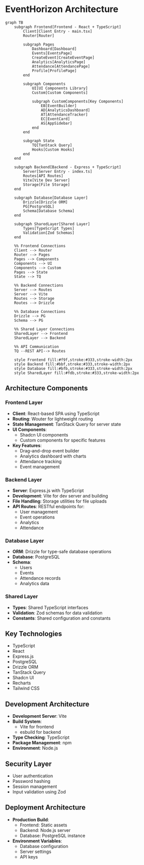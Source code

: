 # EventHorizon Architecture

```mermaid
graph TB
    subgraph Frontend[Frontend - React + TypeScript]
        Client[Client Entry - main.tsx]
        Router[Router]
        
        subgraph Pages
            Dashboard[Dashboard]
            Events[EventsPage]
            CreateEvent[CreateEventPage]
            Analytics[AnalyticsPage]
            Attendance[AttendancePage]
            Profile[ProfilePage]
        end
        
        subgraph Components
            UI[UI Components Library]
            Custom[Custom Components]
            
            subgraph CustomComponents[Key Components]
                EB[EventBuilder]
                AD[AnalyticsDashboard]
                AT[AttendanceTracker]
                EC[EventCard]
                AS[AppSidebar]
            end
        end
        
        subgraph State
            TQ[TanStack Query]
            Hooks[Custom Hooks]
        end
    end

    subgraph Backend[Backend - Express + TypeScript]
        Server[Server Entry - index.ts]
        Routes[API Routes]
        Vite[Vite Dev Server]
        Storage[File Storage]
    end

    subgraph Database[Database Layer]
        Drizzle[Drizzle ORM]
        PG[PostgreSQL]
        Schema[Database Schema]
    end

    subgraph SharedLayer[Shared Layer]
        Types[TypeScript Types]
        Validation[Zod Schemas]
    end

    %% Frontend Connections
    Client --> Router
    Router --> Pages
    Pages --> Components
    Components --> UI
    Components --> Custom
    Pages --> State
    State --> TQ

    %% Backend Connections
    Server --> Routes
    Server --> Vite
    Routes --> Storage
    Routes --> Drizzle

    %% Database Connections
    Drizzle --> PG
    Schema --> PG

    %% Shared Layer Connections
    SharedLayer --> Frontend
    SharedLayer --> Backend
    
    %% API Communication
    TQ --REST API--> Routes

    style Frontend fill:#f9f,stroke:#333,stroke-width:2px
    style Backend fill:#bbf,stroke:#333,stroke-width:2px
    style Database fill:#bfb,stroke:#333,stroke-width:2px
    style SharedLayer fill:#fdb,stroke:#333,stroke-width:2px

```

## Architecture Components

### Frontend Layer
- **Client**: React-based SPA using TypeScript
- **Routing**: Wouter for lightweight routing
- **State Management**: TanStack Query for server state
- **UI Components**: 
  - Shadcn UI components
  - Custom components for specific features
- **Key Features**:
  - Drag-and-drop event builder
  - Analytics dashboard with charts
  - Attendance tracking
  - Event management

### Backend Layer
- **Server**: Express.js with TypeScript
- **Development**: Vite for dev server and building
- **File Handling**: Storage utilities for file uploads
- **API Routes**: RESTful endpoints for:
  - User management
  - Event operations
  - Analytics
  - Attendance

### Database Layer
- **ORM**: Drizzle for type-safe database operations
- **Database**: PostgreSQL
- **Schema**: 
  - Users
  - Events
  - Attendance records
  - Analytics data

### Shared Layer
- **Types**: Shared TypeScript interfaces
- **Validation**: Zod schemas for data validation
- **Constants**: Shared configuration and constants

## Key Technologies
- TypeScript
- React
- Express.js
- PostgreSQL
- Drizzle ORM
- TanStack Query
- Shadcn UI
- Recharts
- Tailwind CSS

## Development Architecture
- **Development Server**: Vite
- **Build System**: 
  - Vite for frontend
  - esbuild for backend
- **Type Checking**: TypeScript
- **Package Management**: npm
- **Environment**: Node.js

## Security Layer
- User authentication
- Password hashing
- Session management
- Input validation using Zod

## Deployment Architecture
- **Production Build**:
  - Frontend: Static assets
  - Backend: Node.js server
  - Database: PostgreSQL instance
- **Environment Variables**:
  - Database configuration
  - Server settings
  - API keys